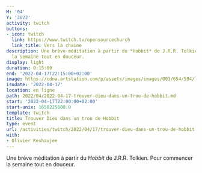 ```yaml
---
M: '04'
Y: '2022'
activity: twitch
buttons:
- icon: twitch
  link: https://www.twitch.tv/opensourcechurch
  link_title: Vers la chaine
description: Une brève méditation à partir du *Hobbit* de J.R.R. Tolkien. Pour commencer
  la semaine tout en douceur.
display: light
duration: 0:15:00
end: '2022-04-17T22:15:00+02:00'
image: https://cdna.artstation.com/p/assets/images/images/003/654/594/large/sam-robberechts-finalrender1.jpg
isodate: '2022-04-17'
location: en ligne
path: 2022/04/2022-04-17-trouver-dieu-dans-un-trou-de-hobbit.md
start: '2022-04-17T22:00:00+02:00'
start-unix: 1650225600.0
template: twitch
title: Trouver Dieu dans un trou de Hobbit
type: event
url: /activities/twitch/2022/04/17/trouver-dieu-dans-un-trou-de-hobbit
with:
- Olivier Keshavjee
---
```

Une brève méditation à partir du *Hobbit* de J.R.R. Tolkien. Pour commencer la semaine tout en douceur.